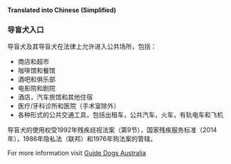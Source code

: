 #### Translated into Chinese (Simplified)

### 导盲犬入口

导盲犬及其导盲犬在法律上允许进入公共场所，包括：

*   商店和超市
*   咖啡馆和餐馆
*   酒吧和俱乐部
*   电影院和剧院
*   酒店，汽车旅馆和其他住宿
*   医疗/牙科诊所和医院（手术室除外）
*   各种形式的公共交通工具，包括出租车，公共汽车，火车，有轨电车和飞机

导盲犬的使用权受1992年残疾歧视法案（第9节），国家残疾服务标准（2014年），1986年隐私法（联邦）和1976年狗法案的管辖。

For more information visit [Guide Dogs Australia](http://guidedogsaustralia.com/)